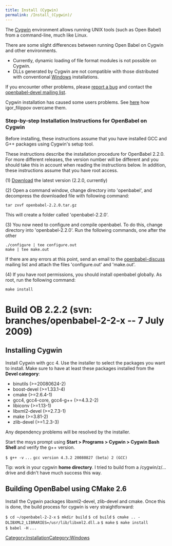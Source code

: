 ```yaml
---
title: Install (Cygwin)
permalink: /Install_(Cygwin)/
---
```


The [Cygwin](http://www.cygwin.com/) environment allows running UNIX tools (such as Open Babel) from a command-line, much like Linux.

There are some slight differences between running Open Babel on Cygwin and other environments.

-   Currently, dynamic loading of file format modules is not possible on Cygwin.
-   DLLs generated by Cygwin are not compatible with those distributed with conventional [Windows](/Windows "wikilink") installations.

If you encounter other problems, please [report a bug](http://sourceforge.net/tracker/?group_id=40728&atid=428740) and contact the [openbabel-devel mailing list](mailto:openbabel-devel@lists.sourceforge.net).

Cygwin installation has caused some users problems. See [here](http://sourceforge.net/tracker/index.php?func=detail&aid=1867368&group_id=40728&atid=428740) how igor_filippov overcame them.

### Step-by-step Installation Instructions for OpenBabel on Cygwin

Before installing, these instructions assume that you have installed GCC and G++ packages using Cygwin's setup tool.

These instructions describe the installation procedure for OpenBabel 2.2.0. For more different releases, the version number will be different and you should take this in account when reading the instructions below. In addition, these instructions assume that you have root access.

(1) [Download](http://sourceforge.net/project/showfiles.php?group_id=40728&package_id=32894&release_id=434410) the latest version (2.2.0, currently)

(2) Open a command window, change directory into 'openbabel', and decompress the downloaded file with following command:

    tar zxvf openbabel-2.2.0.tar.gz

This will create a folder called 'openbabel-2.2.0'.

(3) You now need to configure and compile openbabel. To do this, change directory into 'openbabel-2.2.0'. Run the following commands, one after the other

    ./configure | tee configure.out
    make | tee make.out

If there are any errors at this point, send an email to the [openbabel-discuss](mailto:openbabel-discuss@lists.sourceforge.net) mailing list and attach the files 'configure.out' and 'make.out'.

(4) If you have root permissions, you should install openbabel globally. As root, run the following command:

    make install

Build OB 2.2.2 (svn: branches/openbabel-2-2-x -- 7 July 2009)
=============================================================

Installing Cygwin
-----------------

Install Cygwin with gcc 4. Use the installer to select the packages you want to install. Make sure to have at least these packages installed from the **Devel category**:

-   binutils (&gt;=20080624-2)
-   boost-devel (&gt;=1.33.1-4)
-   cmake (&gt;=2.6.4-1)
-   gcc4, gcc4-core, gcc4-g++ (&gt;=4.3.2-2)
-   libiconv (&gt;=1.13-1)
-   libxml2-devel (&gt;=2.7.3-1)
-   make (&gt;=3.81-2)
-   zlib-devel (&gt;=1.2.3-3)

Any dependency problems will be resolved by the installer.

Start the msys prompt using **Start &gt; Programs &gt; Cygwin &gt; Cygwin Bash Shell** and verify the g++ version.

`$ g++ -v`
`...`
`gcc version 4.3.2 20080827 (beta) 2 (GCC)`

Tip: work in your cygwin **home directory**. I tried to build from a /cygwin/z/... drive and didn't have much success this way.

Building OpenBabel using CMake 2.6
----------------------------------

Install the Cygwin packages libxml2-devel, zlib-devel and cmake. Once this is done, the build process for cygwin is very straightforward:

`$ cd ~/openbabel-2-2-x`
`$ mkdir build`
`$ cd build`
`$ cmake .. -DLIBXML2_LIBRARIES=/usr/lib/libxml2.dll.a`
`$ make`
`$ make install`
`$ babel -H`
`...`

[Category:Installation](/Category:Installation "wikilink")[Category:Windows](/Category:Windows "wikilink")